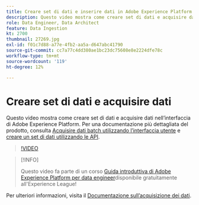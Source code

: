 ```yaml
---
title: Creare set di dati e inserire dati in Adobe Experience Platform
description: Questo video mostra come creare set di dati e acquisire dati nell’interfaccia di Adobe Experience Platform.
role: Data Engineer, Data Architect
feature: Data Ingestion
kt: 2700
thumbnail: 27269.jpg
exl-id: f01c7d88-a77e-4fb2-aa5a-d647abc41790
source-git-commit: cc7a77c4dd380ae1bc23dc75608e8e2224dfe78c
workflow-type: tm+mt
source-wordcount: '119'
ht-degree: 12%

---
```


# Creare set di dati e acquisire dati

Questo video mostra come creare set di dati e acquisire dati nell’interfaccia di Adobe Experience Platform. Per una documentazione più dettagliata del prodotto, consulta [Acquisire dati batch utilizzando l’interfaccia utente](https://experienceleague.adobe.com/docs/experience-platform/ingestion/tutorials/ingest-batch-data.html) e [creare un set di dati utilizzando le API](https://experienceleague.adobe.com/docs/experience-platform/catalog/datasets/create.html).

>[!VIDEO](https://video.tv.adobe.com/v/27269?quality=12&learn=on)

>[!INFO]
>
> Questo video fa parte di un corso [Guida introduttiva di Adobe Experience Platform per data engineer](https://experienceleague.adobe.com/?recommended=ExperiencePlatform-D-1-2020.2)disponibile gratuitamente all&#39;Experience League!

Per ulteriori informazioni, visita il [Documentazione sull’acquisizione dei dati](https://experienceleague.adobe.com/docs/experience-platform/ingestion/home.html?lang=it).

